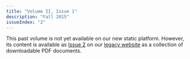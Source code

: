 ```yaml
---
title: "Volume II, Issue 1"
description: "Fall 2015"
issueIndex: "2"
---
```

This past volume is not yet available on our new static platform. However, its content is available as [Issue 2](http://prairiejournal.grinnell.edu/issue/2) on our [legacy website](http://prairiejournal.grinnell.edu) as a collection of downloadable PDF documents.

